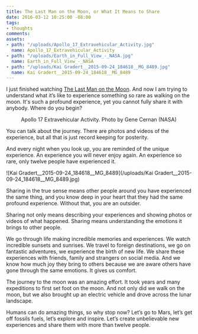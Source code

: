 ```yaml
---
title: The Last Man on the Moon, or What It Means to Share
date: 2016-03-12 10:25:00 -08:00
tags:
- thoughts
comments: 
assets:
- path: "/uploads/Apollo_17_Extravehicular_Activity.jpg"
  name: Apollo_17_Extravehicular_Activity
- path: "/uploads/Earth_in_Full_View_-_NASA.jpg"
  name: Earth_in_Full_View_-_NASA
- path: "/uploads/Kai Gradert__2015-09-24_184618__MG_8489.jpg"
  name: Kai Gradert__2015-09-24_184618__MG_8489
---
```


I just finished watching [The Last Man on the Moon](http://thelastmanonthemoon.com/). And now I am trying to understand what it’s like to experience something so rare as walking on the moon. It's such a profound experience, yet you cannot fully share it with anybody. Where do you begin?

<figure>
<img src="/uploads/Apollo_17_Extravehicular_Activity.jpg" alt="">
<figcaption>
Apollo 17 Extravehicular Activity. Photo by Gene Cernan (NASA)
</figcaption>
</figure>

You can talk about the journey. There are photos and videos of the experience, but all that is just record keeping for posterity.

And every night when you look up, you are reminded of the unique experience. An experience you will never enjoy again. An experience so rare, only twelve people have experienced it.

![Kai Gradert__2015-09-24_184618__MG_8489](/uploads/Kai Gradert__2015-09-24_184618__MG_8489.jpg) 

Sharing in the true sense means other people around you have experienced the same thing, and you know deep in your heart that they had the same profound experience. Without that, you are an outsider.

Sharing not only means describing your experiences and showing photos or videos of what happened. Sharing means understanding the emotions it brings to other people.

We go through life making incredible memories and experiences. We watch incredible sunsets and sunrises. We travel to foreign destinations, we go on fantastic adventures, we experience the birth of new life. We share these experiences with friends, family and strangers on social media. And we know how much joy they bring to others because we are aware others have gone through the same emotions. It gives us comfort.

The journey to the moon was an amazing effort. It took years and many expeditions to first set foot on the moon. And not only did we walk on the moon, but we also brought up an electric vehicle and drove across the lunar landscape.

Humans can do amazing things, so why stop now? Let’s go to Mars, let’s get off fossils fuels, let’s explore and inspire. Let’s create unbelievable new experiences and share them with more than twelve people.
